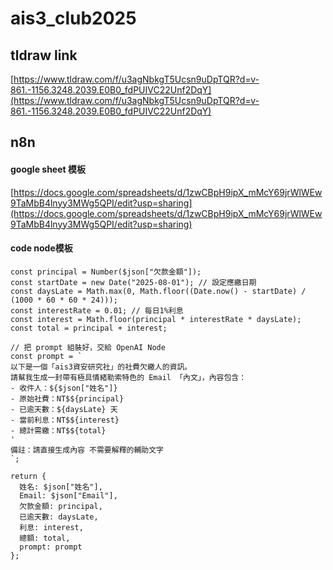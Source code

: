 # ais3_club2025

## tldraw link
[https://www.tldraw.com/f/u3agNbkgT5Ucsn9uDpTQR?d=v-861.-1156.3248.2039.E0B0_fdPUIVC22Unf2DqY](https://www.tldraw.com/f/u3agNbkgT5Ucsn9uDpTQR?d=v-861.-1156.3248.2039.E0B0_fdPUIVC22Unf2DqY)

## n8n 
#### google sheet 模板
[https://docs.google.com/spreadsheets/d/1zwCBpH9ipX_mMcY69jrWlWEw9TaMbB4lnyy3MWg5QPI/edit?usp=sharing](https://docs.google.com/spreadsheets/d/1zwCBpH9ipX_mMcY69jrWlWEw9TaMbB4lnyy3MWg5QPI/edit?usp=sharing)

#### code node模板
```
const principal = Number($json["欠款金額"]);
const startDate = new Date("2025-08-01"); // 設定應繳日期
const daysLate = Math.max(0, Math.floor((Date.now() - startDate) / (1000 * 60 * 60 * 24)));
const interestRate = 0.01; // 每日1%利息
const interest = Math.floor(principal * interestRate * daysLate);
const total = principal + interest;

// 把 prompt 組裝好，交給 OpenAI Node
const prompt = `
以下是一個「ais3資安研究社」的社費欠繳人的資訊。
請幫我生成一封帶有極具情緒勒索特色的 Email 「內文」，內容包含：
- 收件人：${$json["姓名"]}
- 原始社費：NT$${principal}
- 已逾天數：${daysLate} 天
- 當前利息：NT$${interest}
- 總計需繳：NT$${total}
'
備註：請直接生成內容 不需要解釋的輔助文字
`;

return {
  姓名: $json["姓名"],
  Email: $json["Email"],
  欠款金額: principal,
  已逾天數: daysLate,
  利息: interest,
  總額: total,
  prompt: prompt
};
```
